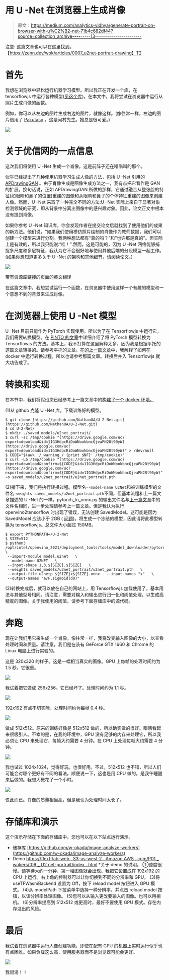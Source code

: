 # 用 U -Net 在浏览器上生成肖像

> 原文：<https://medium.com/analytics-vidhya/generate-portrait-on-browser-with-u%C2%B2-net-71b4c682df44?source=collection_archive---------13----------------------->

注意:
这篇文章也可以在这里找到。
【https://zenn.dev/wok/articles/0007_u2net-portrait-drawing】T2

# 首先

我想在浏览器中轻松运行机器学习模型。所以我正在开发一个库，在 tensorflowjs 中运行各种模型([见这个库](https://github.com/w-okada/image-analyze-workers))。在本文中，我将尝试在浏览器中运行从照片生成肖像的函数。

例如，你可以从左边的图片生成右边的图片，就像这样。(像往常一样，左边的图片借用了 [Pakutaso](https://www.pakutaso.com/) 。这是河村先生。她总是很可爱。)

![](img/65de7b59714aa1f3bcf5663c686e0a0b.png)

# 关于优信网的一点信息

这次我们将使用 U -Net 生成一个肖像。这是前阵子还在嗡嗡叫的那个。

似乎已经提出了几种使用机器学习生成人像的方法，包括 U -Net 引用的 [APDrawingGAN](https://github.com/yiranran/APDrawingGAN) 。由于肖像生成是图像生成方法之一，我有点把它看作是 GAN 的扩展。换句话说，正如 APDrawingGAN 所做的那样，它通过融合从整张脸的特征(如眼睛和鼻子的位置)重建的图像和从眼睛和鼻子的个体特征重建的图像来创建人像。然而，U -Net 采取了一种完全不同的方法:U -Net 实际上来自于显著对象检测领域的研究，即从背景中分离出图像中的感兴趣对象。因此，论文正文中根本没有提到肖像。

如果你参考 U -Net 知识库，你会发现作者在提交论文后就找到了使用他们的成果的新方法。他们说，“如果我们使用模仿照片绘制的肖像作为教师数据，我们可以创建一个模型来进行分割。我两种想法都有“真的吗？”和“也许那是真的”。但实际上是有效的，所以我只能说:“哇！".然而，这是可能的，因为 U -Net 网络能够捕捉多尺度和多层特征，我认为它不会很好地与使用其他后端的分段模型一起工作。(如果你想知道更多关于 U -Net 的架构和其他细节，请阅读论文。)

![](img/877d0c440d7a616701ea360087b5b1d6.png)

带有资源库链接的页面的英文翻译

在这篇文章中，我想尝试运行一个函数，在浏览器中使用这样一个有趣的模型和一个意想不到的背景来生成肖像。

# 在浏览器上使用 U -Net 模型

U -Net 目前只能作为 PyTorch 实现使用。所以为了在 Tensorflowjs 中运行它，我们需要转换模型。在 [PINTO 的文章](https://qiita.com/PINTO/items/ed06e03eb5c007c2e102)中详细介绍了将 PyTorch 模型转换为 Tensorflowjs 的方法。基本上，我不打算在这里解释太多，因为我是根据平托的这篇文章转换的。请参考平托的文章。在[的上一篇文章](https://dannadori.medium.com/convert-pytorch-model-to-tensorflowjs-fb3bc8e90589)中，我解释了如何在 docker 中运行转换过程，所以也请参考那篇文章。转换后并入 Tensorflowjs 就大功告成了。

# 转换和实现

在本节中，我们将假设您已经参考上一篇文章中的[构建了一个 docker 环境。](https://dannadori.medium.com/convert-pytorch-model-to-tensorflowjs-fb3bc8e90589)

(1)从 github 克隆 U -Net 库，下载训练好的模型。

```
$ git clone [https://github.com/NathanUA/U-2-Net.git](https://github.com/NathanUA/U-2-Net.git)
$ cd U-2-Net/
$ mkdir ./saved_models/u2net_portrait/
$ curl -sc /tmp/cookie "[https://drive.google.com/uc?export=download&id=1IG3HdpcRiDoWNookbncQjeaPN28t90yW](https://drive.google.com/uc?export=download&id=1IG3HdpcRiDoWNookbncQjeaPN28t90yW)" > /dev/null
$ CODE="$(awk '/_warning_/ {print $NF}' /tmp/cookie)"  
$ curl -Lb /tmp/cookie "[https://drive.google.com/uc?export=download&confirm=${CODE}&id=1IG3HdpcRiDoWNookbncQjeaPN28t90yW](https://drive.google.com/uc?export=download&confirm=${CODE}&id=1IG3HdpcRiDoWNookbncQjeaPN28t90yW)" -o saved_models/u2net_portrait/u2net_portrait.pth
```

(2)接下来，我们将执行转换过程。模型名`--model-name U2Net`和被训练模型的文件名`—weights saved_models/u2net_portrait.pth`不同，但基本流程和上一篇文章描述的 U -Net 的一样。pytorch_to_onnx.py 的输出文件名与[上一篇文章](https://dannadori.medium.com/convert-pytorch-model-to-tensorflowjs-fb3bc8e90589)中的文件名相同，进一步处理请参考上一篇文章。但是我认为执行 openvino2tensorflow 时出现了错误，无法创建 SavedModel。这可能是因为 SavedModel 应该小于 2GB ( [问题](https://github.com/tensorflow/tensorflow/issues/45041))。将生成一个冻结的模型，因此请将此模型转换为 tensorflowjs。总文件大小超过 150MB。

```
$ export PYTHONPATH=/U-2-Net
$ SIZE=512
$ python3 /opt/intel/openvino_2021/deployment_tools/tools/model_downloader/pytorch_to_onnx.py  \
 --import-module model.u2net   \
 --model-name U2NET   \
 --input-shape 1,3,${SIZE},${SIZE}   \
 --weights saved_models/u2net_portrait/u2net_portrait.pth   \
 --output-file u2netp_${SIZE}x${SIZE}.onnx   --input-names "x"   \
 --output-names "a/F.sigmoid(d0)"
```

(3)转换完成后，就可以放在自己的网站上，用 Tensorflowjs 加载使用了。基本用法与其他型号相同。请注意，需要对输入和输出进行归一化和阈值处理，以生成高精度的图像。关于我使用的阈值，请参考下面存储库中的源代码。

# 奔跑

现在让我们用它来生成一个肖像。像往常一样，我将改变输入图像的大小，以查看处理时间和质量。请注意，我们是在装有 GeForce GTX 1660 和 Chrome 的 Linux 电脑上进行实验的。

这是 320x320 的样子。这是一幅相当真实的画像。GPU 上每帧的处理时间约为 1.5 秒。它很重。

![](img/5d8d5a68eb3fc24b1c6760ff4c08eab3.png)

我试着把它做成 256x256。它已经坏了。处理时间约为 1.1 秒。

![](img/ceae975a2f44654034b025ca6993fe60.png)

192x192 有点不切实际。处理时间约为每帧 0.4 秒。

![](img/877c2ea21f794ecbc75766105ae4a758.png)

做成 512x512。原来的训练好像是 512x512 做的，所以确实做的很好。眼睛看起来很吸引人。不幸的是，在我的环境中，GPU 没有足够的内存来处理它，所以我必须让 CPU 来处理它，每帧大约需要 4 分钟。在 CPU 上处理每帧大约需要 4 分钟。

![](img/e107f6ba2bd9e1a7f6901629daa0c06f.png)

我也试过 1024x1024，觉得好玩。也很好用。不过，512x512 也不错，所以人们可能会对哪个更好有不同的看法。顺便说一下，这也是用 CPU 做的。是我午睡醒来后做的。我想大概花了一个小时。

![](img/8eea6d5d1a28f0d8a1d52aae87108d57.png)

仅此而已。肖像的质量相当高，但是我认为处理时间太长了。

# 存储库和演示

这个演示存储在下面的存储库中。您也可以在以下站点运行演示。

*   储存库
    [https://github.com/w-okada/image-analyze-workers](https://github.com/w-okada/image-analyze-workers)
*   Demo
    [https://flext-lab-web . S3-us-west-2 . Amazon AWS . com/P01 _ wokers/t09 _ U2 net-portrait/index . html](https://flect-lab-web.s3-us-west-2.amazonaws.com/P01_wokers/t09_u2net-portrait/index.html)
    *关于 demo 的说明。
    ①速度很慢。请等待大约一分钟，第一幅图像就会出现。我把它设置成在 192x192 的 CPU 上运行。右上角的控制器可以让你切换到不同的分辨率和 GPU。
    (3)将 useTFWasmBackend 设置为 Off，按下 reload model 按钮进入 GPU 模式。
    (4)从 modelPath 下拉菜单中选择一种分辨率，并点击 reload model 按钮，以该分辨率处理图像。
    (5)您可以从输入更改要输入的图像。也可以用相机。
    (6)分辨率提高到 512x512 或更高时，最好不要使用 GPU 模式。存在内存溢出的风险。

# 最后

我试着在浏览器中运行人像创建功能，即使在配有 GPU 的机器上实时运行似乎也有点困难。如果负载这么高，使用服务器而不是浏览器可能会更好。

[![](img/6d60b235fcc46a4bd696b90e886419ee.png)](https://www.buymeacoffee.com/wokad)

我很渴！！